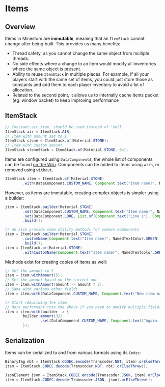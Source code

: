 # Items

## Overview

Items in Minestom are **immutable**, meaning that an `ItemStack` cannot change after being built. This provides us many benefits:

- Thread safety, as you cannot change the same object from multiple threads.
- No side effects where a change to an item would modify all inventories where the same object is present.
- Ability to reuse `ItemStack` in multiple places. For example, if all your players start with the same set of items, you could just store those as constants and add them to each player inventory to avoid a lot of allocation.
- Related to the second point, it allows us to internally cache items packet (eg: window packet) to keep improving performance

## ItemStack

```java
// Constant air item, should be used instead of 'null
ItemStack air = ItemStack.AIR;
// Item with amount set to 1
ItemStack stone = ItemStack.of(Material.STONE);
// Item with custom amount
ItemStack stoneStack = ItemStack.of(Material.STONE, 64);
```

Items are configured using `DataComponent`s, the whole list of components can be found [on the Wiki](https://minecraft.wiki/w/Data_component_format). Components can be added to items using `with`, or removed using `without`.

```java
ItemStack item = ItemStack.of(Material.STONE)
        .with(DataComponent.CUSTOM_NAME, Component.text("Item name!", NamedTextColor.GREEN));
```

However, as items are immutable, creating complex objects is simpler using a builder:

```java
item = ItemStack.builder(Material.STONE)
        .set(DataComponent.CUSTOM_NAME, Component.text("Item name!", NamedTextColor.GREEN))
        .set(DataComponent.LORE, List.of(Component.text("Line 1"), Component.text("Line 2")))
        .build();

// We also provide some utility methods for common components
item = ItemStack.builder(Material.STONE)
        .customName(Component.text("Item name!", NamedTextColor.GREEN))
        .build();
item = ItemStack.of(Material.STONE)
        .withCustomName(Component.text("Item name!", NamedTextColor.GREEN))
```

Methods exist for creating copies of items as well:

```java
// Set the amount to 5
item = item.withAmount(5);
// Set the amount based on the current one
item = item.withAmount(amount -> amount * 2);
// Same with various other fields
item = item.with(DataComponent.CUSTOM_NAME, Component.text("New item name!"));

// Start rebuilding the item
// More performant than the above if you need to modify multiple fields
item = item.with(builder -> {
        builder.amount(32)
                .set(DataComponent.CUSTOM_NAME, Component.text("Again..."));
        });
```

## Serialization

Items can be serialized to and from various formats using its `Codec`:

```java
BinaryTag nbt = ItemStack.CODEC.encode(Transcoder.NBT, item).orElseThrow();
item = ItemStack.CODEC.decode(Transcoder.NBT, nbt).orElseThrow();

JsonElement json = ItemStack.CODEC.encode(Transcoder.JSON, item).orElseThrow();
item = ItemStack.CODEC.decode(Transcoder.JSON, json).orElseThrow();
```
